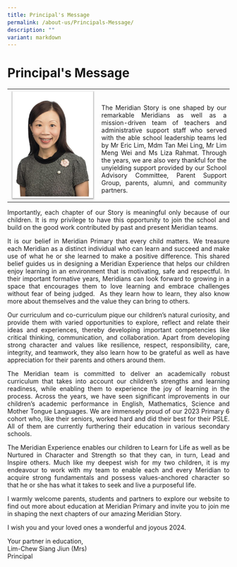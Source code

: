 ```yaml
---
title: Principal's Message
permalink: /about-us/Principals-Message/
description: ""
variant: markdown
---
```

# Principal's Message

<table>
  <tbody><tr>
    <td><img style="width:2900px; height:250px; float:left" src="/images/About%20As/Mrs_Lim.jpeg"></td>
    <td><p align="justify"><br>The Meridian Story is one shaped by our remarkable Meridians as well as a mission-driven team of teachers and administrative support staff who served with the able school leadership teams led by Mr Eric Lim, Mdm Tan Mei Ling, Mr Lim Meng Wei and Ms Liza Rahmat. Through the years, we are also very thankful for the unyielding support provided by our School Advisory Committee, Parent Support Group, parents, alumni, and community partners. </p>
		</td>
  </tr>
	</tbody></table>

<p align="justify">Importantly, each chapter of our Story is meaningful only because of our children. It is my privilege to have this opportunity to join the school and build on the good work contributed by past and present Meridian teams.</p>
<p align="justify">It is our belief in Meridian Primary that every child matters. We treasure each Meridian as a distinct individual who can learn and succeed and make use of what he or she learned to make a positive difference. This shared belief guides us in designing a Meridian Experience that helps our children enjoy learning in an environment that is motivating, safe and respectful. In their important formative years, Meridians can look forward to growing in a space that encourages them to love learning and embrace challenges without fear of being judged.&nbsp; As they learn how to learn, they also know more about themselves and the value they can bring to others.</p>

<p align="justify">Our curriculum and co-curriculum pique our children’s natural curiosity, and provide them with varied opportunities to explore, reflect and relate their ideas and experiences, thereby developing important competencies like critical thinking, communication, and collaboration. Apart from developing strong character and values like resilience, respect, responsibility, care, integrity, and teamwork, they also learn how to be grateful as well as have appreciation for their parents and others around them.</p>

<p align="justify">The Meridian team is committed to deliver an academically robust curriculum that takes into account our children’s strengths and learning readiness, while enabling them to experience the joy of learning in the process. Across the years, we have seen significant improvements in our children’s academic performance in English, Mathematics, Science and Mother Tongue Languages. We are immensely proud of our 2023 Primary 6 cohort who, like their seniors, worked hard and did their best for their PSLE. All of them are currently furthering their education in various secondary schools.</p>

<p align="justify">The Meridian Experience enables our children to Learn for Life as well as be Nurtured in Character and Strength so that they can, in turn, Lead and Inspire others. Much like my deepest wish for my two children, it is my endeavour to work with my team to enable each and every Meridian to acquire strong fundamentals and possess values-anchored character so that he or she has what it takes to seek and live a purposeful life.</p>

<p align="justify">I warmly welcome parents, students and partners to explore our website to find out more about education at Meridian Primary and invite you to join me in shaping the next chapters of our amazing Meridian Story.</p>

<p align="justify">I wish you and your loved ones a wonderful and joyous 2024.</p>

Your partner in education,<br>
Lim-Chew Siang Jiun (Mrs)<br>
Principal